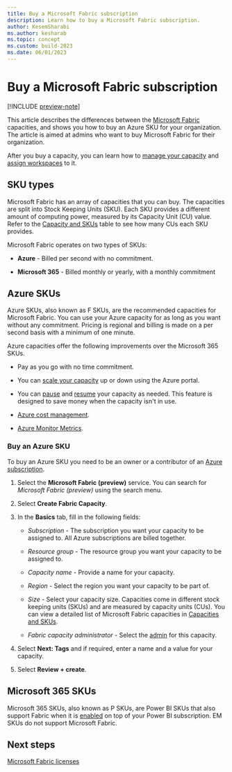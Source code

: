 ```yaml
---
title: Buy a Microsoft Fabric subscription
description: Learn how to buy a Microsoft Fabric subscription.
author: KesemSharabi
ms.author: kesharab
ms.topic: concept
ms.custom: build-2023
ms.date: 06/01/2023
---
```


# Buy a Microsoft Fabric subscription

[!INCLUDE [preview-note](../includes/preview-note.md)]

This article describes the differences between the [Microsoft Fabric](../get-started/microsoft-fabric-overview.md) capacities, and shows you how to buy an Azure SKU for your organization. The article is aimed at admins who want to buy Microsoft Fabric for their organization.

After you buy a capacity, you can learn how to [manage your capacity](/power-bi/enterprise/service-admin-premium-manage#manage-capacity) and [assign workspaces](/power-bi/enterprise/service-admin-premium-manage#assign-a-workspace-to-a-capacity) to it.

## SKU types

Microsoft Fabric has an array of capacities that you can buy. The capacities are split into Stock Keeping Units (SKU). Each SKU provides a different amount of computing power, measured by its Capacity Unit (CU) value. Refer to the [Capacity and SKUs](licenses.md#capacity-and-skus) table to see how many CUs each SKU provides.

Microsoft Fabric operates on two types of SKUs:

* **Azure** - Billed per second with no commitment.

* **Microsoft 365** - Billed monthly or yearly, with a monthly commitment

## Azure SKUs

Azure SKUs, also known as F SKUs, are the recommended capacities for Microsoft Fabric. You can use your Azure capacity for as long as you want without any commitment. Pricing is regional and billing is made on a per second basis with a minimum of one minute.

Azure capacities offer the following improvements over the Microsoft 365 SKUs.

* Pay as you go with no time commitment.

* You can [scale your capacity](scale-capacity.md) up or down using the Azure portal.

* You can [pause](pause-resume.md#pause-your-capacity) and [resume](pause-resume.md#resume-your-capacity) your capacity as needed. This feature is designed to save money when the capacity isn't in use.

* [Azure cost management](/azure/cost-management-billing/cost-management-billing-overview).

* [Azure Monitor Metrics](/azure/azure-monitor/essentials/data-platform-metrics).

### Buy an Azure SKU

To buy an Azure SKU you need to be an owner or a contributor of an [Azure subscription](/azure/role-based-access-control/overview).

1. Select the **Microsoft Fabric (preview)** service. You can search for *Microsoft Fabric (preview)* using the search menu.

2. Select **Create Fabric Capacity**.

3. In the **Basics** tab, fill in the following fields:

    * *Subscription* - The subscription you want your capacity to be assigned to. All Azure subscriptions are billed together.

    * *Resource group* - The resource group you want your capacity to be assigned to.

    * *Capacity name* - Provide a name for your capacity.

    * *Region* - Select the region you want your capacity to be part of.

    * *Size* - Select your capacity size. Capacities come in different stock keeping units (SKUs) and are measured by capacity units (CUs). You can view a detailed list of Microsoft Fabric capacities in [Capacities and SKUs](licenses.md#capacity-and-skus).

    * *Fabric capacity administrator* - Select the [admin](../admin/microsoft-fabric-admin.md#capacity-admin-roles) for this capacity.

4. Select **Next: Tags** and if required, enter a name and a value for your capacity.

5. Select **Review + create**.

## Microsoft 365 SKUs

Microsoft 365 SKUs, also known as P SKUs, are Power BI SKUs that also support Fabric when it is [enabled](../admin/fabric-switch.md) on top of your Power BI subscription. EM SKUs do not support Microsoft Fabric.

## Next steps

[Microsoft Fabric licenses](licenses.md)
